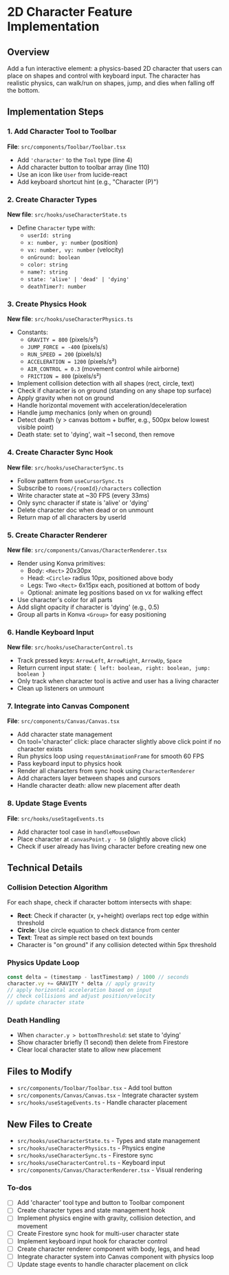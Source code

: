 <!-- 00b9ad6f-63ad-43f1-b5a0-d2737b2d3663 5ea70976-e6d8-470f-998b-c71a9143c40b -->
# 2D Character Feature Implementation

## Overview

Add a fun interactive element: a physics-based 2D character that users can place on shapes and control with keyboard input. The character has realistic physics, can walk/run on shapes, jump, and dies when falling off the bottom.

## Implementation Steps

### 1. Add Character Tool to Toolbar

**File**: `src/components/Toolbar/Toolbar.tsx`

- Add `'character'` to the `Tool` type (line 4)
- Add character button to toolbar array (line 110)
- Use an icon like `User` from lucide-react
- Add keyboard shortcut hint (e.g., "Character (P)")

### 2. Create Character Types

**New file**: `src/hooks/useCharacterState.ts`

- Define `Character` type with:
  - `userId: string`
  - `x: number, y: number` (position)
  - `vx: number, vy: number` (velocity)
  - `onGround: boolean`
  - `color: string`
  - `name?: string`
  - `state: 'alive' | 'dead' | 'dying'`
  - `deathTimer?: number`

### 3. Create Physics Hook

**New file**: `src/hooks/useCharacterPhysics.ts`

- Constants:
  - `GRAVITY = 800` (pixels/s²)
  - `JUMP_FORCE = -400` (pixels/s)
  - `RUN_SPEED = 200` (pixels/s)
  - `ACCELERATION = 1200` (pixels/s²)
  - `AIR_CONTROL = 0.3` (movement control while airborne)
  - `FRICTION = 800` (pixels/s²)
- Implement collision detection with all shapes (rect, circle, text)
- Check if character is on ground (standing on any shape top surface)
- Apply gravity when not on ground
- Handle horizontal movement with acceleration/deceleration
- Handle jump mechanics (only when on ground)
- Detect death (y > canvas bottom + buffer, e.g., 500px below lowest visible point)
- Death state: set to 'dying', wait ~1 second, then remove

### 4. Create Character Sync Hook

**New file**: `src/hooks/useCharacterSync.ts`

- Follow pattern from `useCursorSync.ts`
- Subscribe to `rooms/{roomId}/characters` collection
- Write character state at ~30 FPS (every 33ms)
- Only sync character if state is 'alive' or 'dying'
- Delete character doc when dead or on unmount
- Return map of all characters by userId

### 5. Create Character Renderer

**New file**: `src/components/Canvas/CharacterRenderer.tsx`

- Render using Konva primitives:
  - Body: `<Rect>` 20x30px
  - Head: `<Circle>` radius 10px, positioned above body
  - Legs: Two `<Rect>` 6x15px each, positioned at bottom of body
  - Optional: animate leg positions based on vx for walking effect
- Use character's color for all parts
- Add slight opacity if character is 'dying' (e.g., 0.5)
- Group all parts in Konva `<Group>` for easy positioning

### 6. Handle Keyboard Input

**New file**: `src/hooks/useCharacterControl.ts`

- Track pressed keys: `ArrowLeft`, `ArrowRight`, `ArrowUp`, `Space`
- Return current input state: `{ left: boolean, right: boolean, jump: boolean }`
- Only track when character tool is active and user has a living character
- Clean up listeners on unmount

### 7. Integrate into Canvas Component

**File**: `src/components/Canvas/Canvas.tsx`

- Add character state management
- On tool='character' click: place character slightly above click point if no character exists
- Run physics loop using `requestAnimationFrame` for smooth 60 FPS
- Pass keyboard input to physics hook
- Render all characters from sync hook using `CharacterRenderer`
- Add characters layer between shapes and cursors
- Handle character death: allow new placement after death

### 8. Update Stage Events

**File**: `src/hooks/useStageEvents.ts`

- Add character tool case in `handleMouseDown`
- Place character at `canvasPoint.y - 50` (slightly above click)
- Check if user already has living character before creating new one

## Technical Details

### Collision Detection Algorithm

For each shape, check if character bottom intersects with shape:

- **Rect**: Check if character (x, y+height) overlaps rect top edge within threshold
- **Circle**: Use circle equation to check distance from center
- **Text**: Treat as simple rect based on text bounds
- Character is "on ground" if any collision detected within 5px threshold

### Physics Update Loop

```typescript
const delta = (timestamp - lastTimestamp) / 1000 // seconds
character.vy += GRAVITY * delta // apply gravity
// apply horizontal acceleration based on input
// check collisions and adjust position/velocity
// update character state
```

### Death Handling

- When `character.y > bottomThreshold`: set state to 'dying'
- Show character briefly (1 second) then delete from Firestore
- Clear local character state to allow new placement

## Files to Modify

- `src/components/Toolbar/Toolbar.tsx` - Add tool button
- `src/components/Canvas/Canvas.tsx` - Integrate character system
- `src/hooks/useStageEvents.ts` - Handle character placement

## New Files to Create

- `src/hooks/useCharacterState.ts` - Types and state management
- `src/hooks/useCharacterPhysics.ts` - Physics engine
- `src/hooks/useCharacterSync.ts` - Firestore sync
- `src/hooks/useCharacterControl.ts` - Keyboard input
- `src/components/Canvas/CharacterRenderer.tsx` - Visual rendering

### To-dos

- [ ] Add 'character' tool type and button to Toolbar component
- [ ] Create character types and state management hook
- [ ] Implement physics engine with gravity, collision detection, and movement
- [ ] Create Firestore sync hook for multi-user character state
- [ ] Implement keyboard input hook for character control
- [ ] Create character renderer component with body, legs, and head
- [ ] Integrate character system into Canvas component with physics loop
- [ ] Update stage events to handle character placement on click